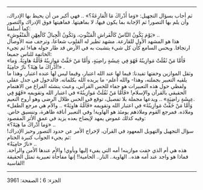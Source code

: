 ------------------------------------------------------------------------

ثم أجاب بسؤال التجهيل: «وَما أَدْراكَ مَا الْقارِعَةُ؟» .. فهي أكبر من أن يحيط
بها الإدراك، وأن يلم بها التصور! ثم الإجابة بما يكون فيها، لا بماهيتها.
فماهيتها فوق الإدراك والتصور كما أسلفنا:  
«يَوْمَ يَكُونُ النَّاسُ كَالْفَراشِ الْمَبْثُوثِ، وَتَكُونُ الْجِبالُ كَالْعِهْنِ الْمَنْفُوشِ» ..  
هذا هو المشهد الأول للقارعة. مشهد تطير له القلوب شعاعا، وترجف منه
الأوصال ارتجافا. ويحس السامع كأن كل شيء يتشبث به في الأرض قد طار حوله
هباء! ثم تجيء الخاتمة للناس جميعا:  
«فَأَمَّا مَنْ ثَقُلَتْ مَوازِينُهُ فَهُوَ فِي عِيشَةٍ راضِيَةٍ، وَأَمَّا مَنْ خَفَّتْ مَوازِينُهُ فَأُمُّهُ هاوِيَةٌ.
وَما أَدْراكَ ما هِيَهْ؟ نارٌ حامِيَةٌ!» .  
وثقل الموازين وخفتها تفيدنا: قيما لها عند الله اعتبار، وقيما ليس لها
عنده اعتبار. وهذا ما يلقيه التعبير بجملته، وهذا- والله أعلم- ما يريده
الله بكلماته. فالدخول في جدل عقلي ولفظي حول هذه التعبيرات هو جفاء للحس
القرآني، وعبث ينشئه الفراغ من الاهتمام الحقيقي بالقرآن والإسلام! «فَأَمَّا
مَنْ ثَقُلَتْ مَوازِينُهُ» في اعتبار الله وتقويمه «فَهُوَ فِي عِيشَةٍ راضِيَةٍ» .. ويدعها
مجملة بلا تفصيل، توقع في الحس ظلال الرضى وهو أروح النعيم.  
«وَأَمَّا مَنْ خَفَّتْ مَوازِينُهُ» في اعتبار الله وتقويمه «فَأُمُّهُ هاوِيَةٌ» .. والأم هي
مرجع الطفل وملاذه. فمرجع القوم وملاذهم يومئذ هو الهاوية! وفي التعبير
أناقة ظاهرة، وتنسيق خاص. وفيه كذلك غموض يمهد لإيضاح بعده يزيد في عمق
الأثر المقصود:  
«وَما أَدْراكَ ما هِيَهْ؟» ..  
سؤال التجهيل والتهويل المعهود في القرآن، لإخراج الأمر عن حدود التصور
وحيز الإدراك! ثم يجيء الجواب كنبرة الختام:  
«نارٌ حامِيَةٌ» ..  
هذه هي أم الذي خفت موازينه! أمه التي يفيء إليها ويأوي! والأم عندها الأمن
والراحة. فماذا هو واجد عند أمه هذه.. الهاوية.. النار.. الحامية!! إنها
مفاجأة تعبيرية تمثل الحقيقة القاسية!

------------------------------------------------------------------------

الجزء: 6 ¦ الصفحة: 3961
